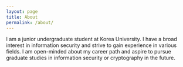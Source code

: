 ```yaml
---
layout: page
title: About
permalink: /about/
---
```



I am a junior undergraduate student at Korea University. I have a broad interest in information security and strive to gain experience in various fields. I am open-minded about my career path and aspire to pursue graduate studies in information security or cryptography in the future.